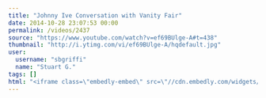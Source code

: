 ```yaml
---
title: "Johnny Ive Conversation with Vanity Fair"
date: 2014-10-28 23:07:53 00:00
permalink: /videos/2437
source: "https://www.youtube.com/watch?v=ef69BUlge-A#t=438"
thumbnail: "http://i.ytimg.com/vi/ef69BUlge-A/hqdefault.jpg"
user:
  username: "sbgriffi"
  name: "Stuart G."
tags: []
html: "<iframe class=\"embedly-embed\" src=\"//cdn.embedly.com/widgets/media.html?src=http%3A%2F%2Fwww.youtube.com%2Fembed%2Fef69BUlge-A%3Fwmode%3Dtransparent%26feature%3Doembed%26start%3D438&wmode=transparent&url=http%3A%2F%2Fwww.youtube.com%2Fwatch%3Fv%3Def69BUlge-A&image=http%3A%2F%2Fi.ytimg.com%2Fvi%2Fef69BUlge-A%2Fhqdefault.jpg&key=daaebf4d9cdd46779200162d0ca86e20&type=text%2Fhtml&schema=youtube\" width=\"854\" height=\"480\" scrolling=\"no\" frameborder=\"0\" allowfullscreen></iframe>"
---
```



